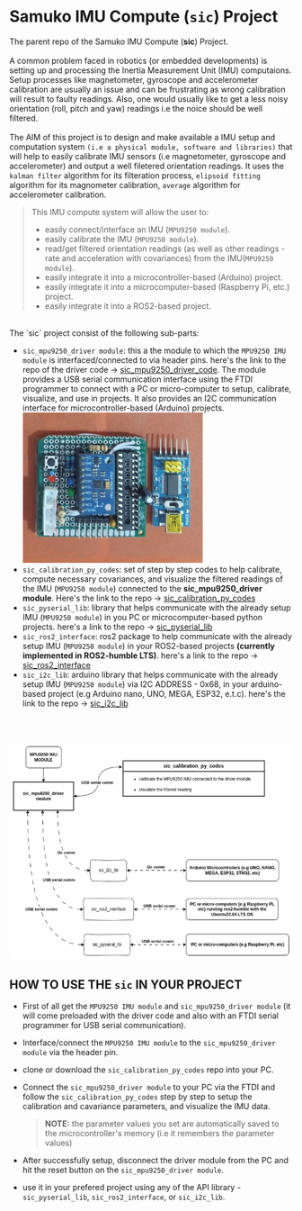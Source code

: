 # Samuko IMU Compute (`sic`) Project
The parent repo of the Samuko IMU Compute (**sic**) Project.
<br/>
<br/>
A common problem faced in robotics (or embedded developments) is setting up and processing the Inertia Measurement Unit (IMU) computaions. 
<br/>
Setup processes like magnetometer, gyroscope and accelerometer calibration are usually an issue and can be frustrating as wrong calibration will result to faulty readings. Also, one would usually like to get a less noisy orientation (roll, pitch and yaw) readings i.e the noice should be well filtered. 
<br/>
<br/>
The AIM of this project is to design and make available a IMU setup and computation system `(i.e a physical module, software and libraries)` that will help to easily calibrate IMU sensors (i.e magnetometer, gyroscope and accelerometer) and output a well filetered orientation readings. It uses the `kalman filter` algorithm for its filteration process, `elipsoid fitting` algorithm for its magnometer calibration, `average` algorithm for accelerometer calibration.

>This IMU compute system will allow the user to:
> - easily connect/interface an IMU (`MPU9250 module`).
> - easily calibrate the IMU (`MPU9250 module`).
> - read/get filtered orientation readings (as well as other readings - rate and acceleration with covariances) from the IMU(`MPU9250 module`).
> - easily integrate it into a microcontroller-based (Arduino) project.
> - easily integrate it into a microcomputer-based (Raspberry Pi, etc.) project.
> - easily integrate it into a ROS2-based project.

<br/>
The `sic` project consist of the following sub-parts:

- `sic_mpu9250_driver module`: this a the module to which the `MPU9250 IMU module` is interfaced/connected to via header pins. here's the link to the repo of the driver code -> [sic_mpu9250_driver_code](https://github.com/samuko-things-company/sic_mpu9250_driver_code). The module provides a USB serial communication interface using the FTDI programmer to connect with a PC or micro-computer to setup, calibrate, visualize, and use in projects. It also provides an I2C communication interface for microcontroller-based (Arduino) projects.
![sic_img](./docs/sic_img2.jpeg)
- `sic_calibration_py_codes`: set of step by step codes to help calibrate, compute necessary covariances, and visualize the filtered readings of the IMU (`MPU9250 module`) connected to the **sic_mpu9250_driver module**. Here's the link to the repo -> [sic_calibration_py_codes](https://github.com/samuko-things-company/sic_calibration_py_codes)
- `sic_pyserial_lib`: library that helps communicate with the already setup IMU (`MPU9250 module`) in you PC or microcomputer-based python projects. here's a link to the repo -> [sic_pyserial_lib](https://github.com/samuko-things-company/sic_pyserial_lib) 
- `sic_ros2_interface`: ros2 package to help communicate with the already setup IMU (`MPU9250 module`) in your ROS2-based projects **(currently implemented in ROS2-humble LTS)**. here's a link to the repo -> [sic_ros2_interface](https://github.com/samuko-things-company/sic_ros2_interface) 
- `sic_i2c_lib`: arduino library that helps communicate with the already setup IMU (`MPU9250 module`) via I2C ADDRESS - 0x68, in your arduino-based project (e.g Arduino nano, UNO, MEGA, ESP32, e.t.c). here's the link to the repo -> [sic_i2c_lib](https://github.com/samuko-things-company/sic_i2c_lib) 
<br/>
<br/>

![sic sub part](./docs/sic_sub_parts.drawio.png)

## HOW TO USE THE `sic` IN YOUR PROJECT
- First of all get the `MPU9250 IMU module` and `sic_mpu9250_driver module` (it will come preloaded with the driver code and also with an FTDI serial programmer for USB serial communication).

- Interface/connect the `MPU9250 IMU module` to the `sic_mpu9250_driver module` via the header pin.

- clone or download the `sic_calibration_py_codes` repo into your PC. 

- Connect the `sic_mpu9250_driver module` to your PC via the FTDI and follow the `sic_calibration_py_codes` step by step to setup the calibration and cavariance parameters, and visualize the IMU data.
  > **NOTE:** the parameter values you set are automatically saved to the microcontroller's memory (i.e it remembers the parameter values)

- After successfully setup, disconnect the driver module from the PC and hit the reset button on the `sic_mpu9250_driver module`.

- use it in your prefered project using any of the API library - `sic_pyserial_lib`, `sic_ros2_interface`, or `sic_i2c_lib`.